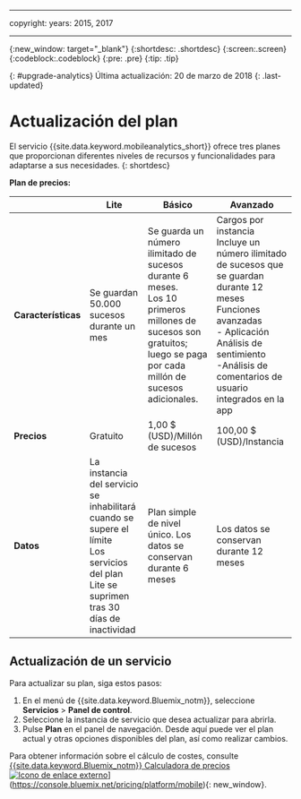 ----

copyright:
 years: 2015, 2017

---

{:new_window: target="_blank"}
{:shortdesc: .shortdesc}
{:screen:.screen}
{:codeblock:.codeblock}
{:pre: .pre}
{:tip: .tip}

{: #upgrade-analytics}
Última actualización: 20 de marzo de 2018
{: .last-updated}

# Actualización del plan

El servicio {{site.data.keyword.mobileanalytics_short}} ofrece tres planes que proporcionan diferentes niveles de recursos y funcionalidades para adaptarse a sus necesidades.
{: shortdesc}

**Plan de precios:**


|                |Lite                           |Básico                        |Avanzado                      |
|----------------|-------------------------------|-----------------------------|------------------------------|
|**Características**    | Se guardan 50.000 sucesos durante un mes | Se guarda un número ilimitado de sucesos durante 6 meses. <br/> Los 10 primeros millones de sucesos son gratuitos; luego se paga por cada millón de sucesos adicionales. | Cargos por instancia </br> Incluye un número ilimitado de sucesos que se guardan durante 12 meses<br/> Funciones avanzadas<br/> - Aplicación Análisis de sentimiento<br/> -Análisis de comentarios de usuario integrados en la app<br/> |
|**Precios**     |Gratuito| 1,00 $ (USD)/Millón de sucesos | 100,00 $ (USD)/Instancia |
|**Datos**     | La instancia del servicio se inhabilitará cuando se supere el límite <br/> Los servicios del plan Lite se suprimen tras 30 días de inactividad | Plan simple de nivel único. Los datos se conservan durante 6 meses | Los datos se conservan durante 12 meses |-|


## Actualización de un servicio

Para actualizar su plan, siga estos pasos:

1.  En el menú de {{site.data.keyword.Bluemix_notm}}, seleccione **Servicios** > **Panel de control**.
1.  Seleccione la instancia de servicio que desea actualizar para abrirla.
1.  Pulse **Plan** en el panel de navegación.
   Desde aquí puede ver el plan actual y otras opciones disponibles del plan, así como realizar cambios.

Para obtener información sobre el cálculo de costes, consulte [{{site.data.keyword.Bluemix_notm}} Calculadora de precios ![Icono de enlace externo](../../icons/launch-glyph.svg "Icono de enlace externo")](../../icons/launch-glyph.svg "Icono de enlace externo")](https://console.bluemix.net/pricing/platform/mobile){: new_window}.
